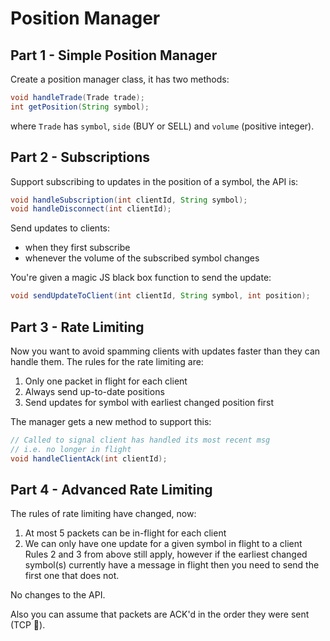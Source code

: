 # Position Manager
## Part 1 - Simple Position Manager
Create a position manager class, it has two methods:
```java
void handleTrade(Trade trade);
int getPosition(String symbol);
```
where `Trade` has `symbol`, `side` (BUY or SELL) and `volume` (positive integer).

## Part 2 - Subscriptions
Support subscribing to updates in the position of a symbol, the API is:
```java
void handleSubscription(int clientId, String symbol);
void handleDisconnect(int clientId);
```
Send updates to clients:
- when they first subscribe
- whenever the volume of the subscribed symbol changes

You're given a magic JS black box function to send the update:
```java
void sendUpdateToClient(int clientId, String symbol, int position);
```

## Part 3 - Rate Limiting
Now you want to avoid spamming clients with updates faster than they can handle them. The rules for the rate limiting are:
1. Only one packet in flight for each client
2. Always send up-to-date positions
3. Send updates for symbol with earliest changed position first

The manager gets a new method to support this:
```java
// Called to signal client has handled its most recent msg
// i.e. no longer in flight
void handleClientAck(int clientId);
```

## Part 4 - Advanced Rate Limiting
The rules of rate limiting have changed, now:
1. At most 5 packets can be in-flight for each client
2. We can only have one update for a given symbol in flight to a client
Rules 2 and 3 from above still apply, however if the earliest changed symbol(s) currently have a message in flight then you need to send the first one that does not.

No changes to the API.

Also you can assume that packets are ACK'd in the order they were sent (TCP 🤩).
